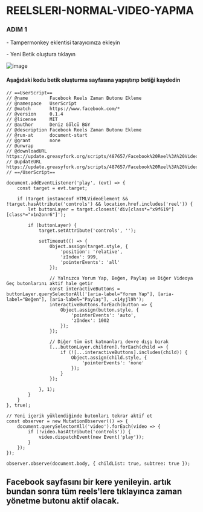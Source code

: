 # REELSLERI-NORMAL-VIDEO-YAPMA

### ADIM 1

<p>- Tampermonkey eklentisi tarayıcınıza ekleyin</p>
<p>- Yeni Betik oluştura tıklayın</p>

![image](https://github.com/DenizKod/ARK-ISTEGI-IPTAL-ETME/assets/168285638/7e1b2696-803e-447a-ae3f-f7844a44d28f)

#### Aşağıdaki kodu betik oluşturma sayfasına yapıştırıp betiği kaydedin

```
// ==UserScript==
// @name        Facebook Reels Zaman Butonu Ekleme
// @namespace   UserScript
// @match       https://www.facebook.com/*
// @version     0.1.4
// @license     MIT
// @author      Deniz Gölcü BGY
// @description Facebook Reels Zaman Butonu Ekleme
// @run-at      document-start
// @grant       none
// @unwrap
// @downloadURL https://update.greasyfork.org/scripts/487657/Facebook%20Reel%3A%20Video%20Controls%20Fork.user.js
// @updateURL   https://update.greasyfork.org/scripts/487657/Facebook%20Reel%3A%20Video%20Controls%20Fork.meta.js
// ==/UserScript==

document.addEventListener('play', (evt) => {
    const target = evt.target;

    if (target instanceof HTMLVideoElement && !target.hasAttribute('controls') && location.href.includes('reel')) {
        let buttonLayer = target.closest('div[class*="x9f619"][class*="x1n2onr6"]');

        if (buttonLayer) {
            target.setAttribute('controls', '');

            setTimeout(() => {
                Object.assign(target.style, {
                    'position': 'relative',
                    'zIndex': 999,
                    'pointerEvents': 'all'
                });

                // Yalnızca Yorum Yap, Beğen, Paylaş ve Diğer Videoya Geç butonlarını aktif hale getir
                const interactiveButtons = buttonLayer.querySelectorAll('[aria-label="Yorum Yap"], [aria-label="Beğen"], [aria-label="Paylaş"], .x14yjl9h');
                interactiveButtons.forEach(button => {
                    Object.assign(button.style, {
                        'pointerEvents': 'auto',
                        'zIndex': 1002
                    });
                });

                // Diğer tüm üst katmanları devre dışı bırak
                [...buttonLayer.children].forEach(child => {
                    if (![...interactiveButtons].includes(child)) {
                        Object.assign(child.style, {
                            'pointerEvents': 'none'
                        });
                    }
                });

            }, 1);
        }
    }
}, true);

// Yeni içerik yüklendiğinde butonları tekrar aktif et
const observer = new MutationObserver(() => {
    document.querySelectorAll('video').forEach(video => {
        if (!video.hasAttribute('controls')) {
            video.dispatchEvent(new Event('play'));
        }
    });
});

observer.observe(document.body, { childList: true, subtree: true });
```

## Facebook sayfasını bir kere yenileyin. artık bundan sonra tüm reels'lere tıklayınca zaman yönetme butonu aktif olacak.
